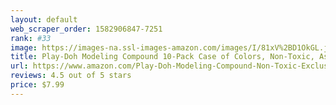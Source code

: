 ```yaml
---
layout: default 
﻿web_scraper_order: 1582906847-7251
rank: #33
image: https://images-na.ssl-images-amazon.com/images/I/81xV%2BD1OkGL.jpg
title: Play-Doh Modeling Compound 10-Pack Case of Colors, Non-Toxic, Assorted Colors, 2-Ounce…
url: https://www.amazon.com/Play-Doh-Modeling-Compound-Non-Toxic-Exclusive/dp/B00JM5GW10/ref=zg_mw_toys-and-games_33?_encoding=UTF8&psc=1&refRID=CQ1QRMJJW1ED0E69BGRT
reviews: 4.5 out of 5 stars
price: $7.99 
---
```

